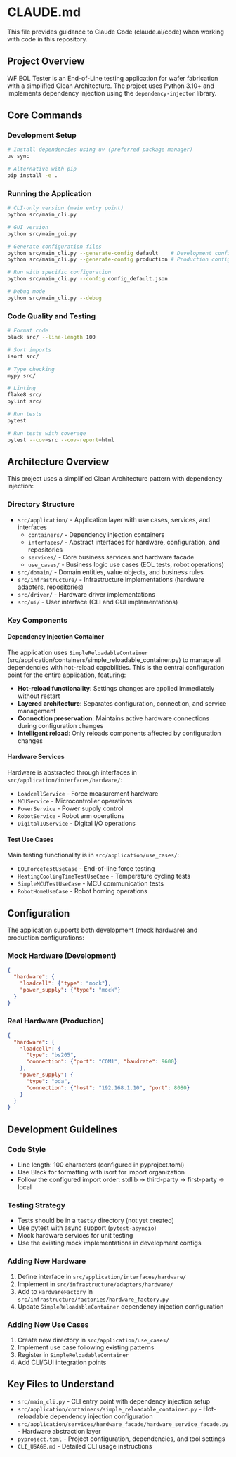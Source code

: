 # CLAUDE.md

This file provides guidance to Claude Code (claude.ai/code) when working with code in this repository.

## Project Overview

WF EOL Tester is an End-of-Line testing application for wafer fabrication with a simplified Clean Architecture. The project uses Python 3.10+ and implements dependency injection using the `dependency-injector` library.

## Core Commands

### Development Setup
```bash
# Install dependencies using uv (preferred package manager)
uv sync

# Alternative with pip
pip install -e .
```

### Running the Application
```bash
# CLI-only version (main entry point)
python src/main_cli.py

# GUI version
python src/main_gui.py

# Generate configuration files
python src/main_cli.py --generate-config default    # Development config with mock hardware
python src/main_cli.py --generate-config production # Production config with real hardware

# Run with specific configuration
python src/main_cli.py --config config_default.json

# Debug mode
python src/main_cli.py --debug
```

### Code Quality and Testing
```bash
# Format code
black src/ --line-length 100

# Sort imports
isort src/

# Type checking
mypy src/

# Linting
flake8 src/
pylint src/

# Run tests
pytest

# Run tests with coverage
pytest --cov=src --cov-report=html
```

## Architecture Overview

This project uses a simplified Clean Architecture pattern with dependency injection:

### Directory Structure
- `src/application/` - Application layer with use cases, services, and interfaces
  - `containers/` - Dependency injection containers  
  - `interfaces/` - Abstract interfaces for hardware, configuration, and repositories
  - `services/` - Core business services and hardware facade
  - `use_cases/` - Business logic use cases (EOL tests, robot operations)
- `src/domain/` - Domain entities, value objects, and business rules
- `src/infrastructure/` - Infrastructure implementations (hardware adapters, repositories)
- `src/driver/` - Hardware driver implementations
- `src/ui/` - User interface (CLI and GUI implementations)

### Key Components

#### Dependency Injection Container
The application uses `SimpleReloadableContainer` (src/application/containers/simple_reloadable_container.py) to manage all dependencies with hot-reload capabilities. This is the central configuration point for the entire application, featuring:

- **Hot-reload functionality**: Settings changes are applied immediately without restart
- **Layered architecture**: Separates configuration, connection, and service management
- **Connection preservation**: Maintains active hardware connections during configuration changes
- **Intelligent reload**: Only reloads components affected by configuration changes

#### Hardware Services
Hardware is abstracted through interfaces in `src/application/interfaces/hardware/`:
- `LoadcellService` - Force measurement hardware
- `MCUService` - Microcontroller operations  
- `PowerService` - Power supply control
- `RobotService` - Robot arm operations
- `DigitalIOService` - Digital I/O operations

#### Test Use Cases
Main testing functionality is in `src/application/use_cases/`:
- `EOLForceTestUseCase` - End-of-line force testing
- `HeatingCoolingTimeTestUseCase` - Temperature cycling tests
- `SimpleMCUTestUseCase` - MCU communication tests
- `RobotHomeUseCase` - Robot homing operations

## Configuration

The application supports both development (mock hardware) and production configurations:

### Mock Hardware (Development)
```json
{
  "hardware": {
    "loadcell": {"type": "mock"},
    "power_supply": {"type": "mock"}
  }
}
```

### Real Hardware (Production)
```json
{
  "hardware": {
    "loadcell": {
      "type": "bs205",
      "connection": {"port": "COM1", "baudrate": 9600}
    },
    "power_supply": {
      "type": "oda", 
      "connection": {"host": "192.168.1.10", "port": 8080}
    }
  }
}
```

## Development Guidelines

### Code Style
- Line length: 100 characters (configured in pyproject.toml)
- Use Black for formatting with isort for import organization
- Follow the configured import order: stdlib → third-party → first-party → local

### Testing Strategy  
- Tests should be in a `tests/` directory (not yet created)
- Use pytest with async support (`pytest-asyncio`)
- Mock hardware services for unit testing
- Use the existing mock implementations in development configs

### Adding New Hardware
1. Define interface in `src/application/interfaces/hardware/`
2. Implement in `src/infrastructure/adapters/hardware/`
3. Add to `HardwareFactory` in `src/infrastructure/factories/hardware_factory.py`
4. Update `SimpleReloadableContainer` dependency injection configuration

### Adding New Use Cases
1. Create new directory in `src/application/use_cases/`
2. Implement use case following existing patterns
3. Register in `SimpleReloadableContainer`
4. Add CLI/GUI integration points

## Key Files to Understand

- `src/main_cli.py` - CLI entry point with dependency injection setup
- `src/application/containers/simple_reloadable_container.py` - Hot-reloadable dependency injection configuration
- `src/application/services/hardware_facade/hardware_service_facade.py` - Hardware abstraction layer
- `pyproject.toml` - Project configuration, dependencies, and tool settings
- `CLI_USAGE.md` - Detailed CLI usage instructions
